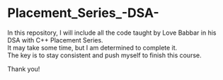 # Placement_Series_-DSA-
In this repository, I will include all the code taught by Love Babbar in his DSA with C++ Placement Series.
<br>
It may take some time, but I am determined to complete it.
<br>
The key is to stay consistent and push myself to finish this course.
<br>

Thank you!
